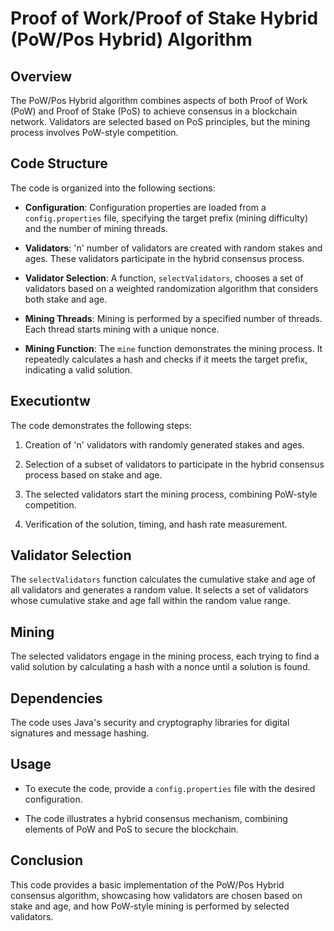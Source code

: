 # Proof of Work/Proof of Stake Hybrid (PoW/Pos Hybrid) Algorithm

## Overview

The PoW/Pos Hybrid algorithm combines aspects of both Proof of Work (PoW) and Proof of Stake (PoS) to achieve consensus in a blockchain network. Validators are selected based on PoS principles, but the mining process involves PoW-style competition.

## Code Structure

The code is organized into the following sections:

- **Configuration**: Configuration properties are loaded from a `config.properties` file, specifying the target prefix (mining difficulty) and the number of mining threads.

- **Validators**: 'n' number of validators are created with random stakes and ages. These validators participate in the hybrid consensus process.

- **Validator Selection**: A function, `selectValidators`, chooses a set of validators based on a weighted randomization algorithm that considers both stake and age.

- **Mining Threads**: Mining is performed by a specified number of threads. Each thread starts mining with a unique nonce.

- **Mining Function**: The `mine` function demonstrates the mining process. It repeatedly calculates a hash and checks if it meets the target prefix, indicating a valid solution.

## Executiontw

The code demonstrates the following steps:

1. Creation of 'n' validators with randomly generated stakes and ages.

2. Selection of a subset of validators to participate in the hybrid consensus process based on stake and age.

3. The selected validators start the mining process, combining PoW-style competition.

4. Verification of the solution, timing, and hash rate measurement.

## Validator Selection

The `selectValidators` function calculates the cumulative stake and age of all validators and generates a random value. It selects a set of validators whose cumulative stake and age fall within the random value range.

## Mining

The selected validators engage in the mining process, each trying to find a valid solution by calculating a hash with a nonce until a solution is found.

## Dependencies

The code uses Java's security and cryptography libraries for digital signatures and message hashing.

## Usage

- To execute the code, provide a `config.properties` file with the desired configuration.

- The code illustrates a hybrid consensus mechanism, combining elements of PoW and PoS to secure the blockchain.

## Conclusion

This code provides a basic implementation of the PoW/Pos Hybrid consensus algorithm, showcasing how validators are chosen based on stake and age, and how PoW-style mining is performed by selected validators. 
